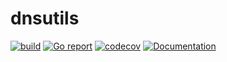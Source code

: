 # dnsutils

[![build](https://github.com/russtone/dnsutils/actions/workflows/build.yml/badge.svg?branch=main)](https://github.com/russtone/dnsutils/actions/workflows/build.yml)
[![Go report](https://goreportcard.com/badge/github.com/russtone/dnsutils)](https://goreportcard.com/report/github.com/russtone/dnsutils)
[![codecov](https://codecov.io/gh/russtone/dnsutils/branch/main/graph/badge.svg?token=VZMyEOD3uQ)](https://codecov.io/gh/russtone/dnsutils)
[![Documentation](https://pkg.go.dev/badge/github.com/russtone/dnsutils.svg)](https://pkg.go.dev/github.com/russtone/dnsutils)
